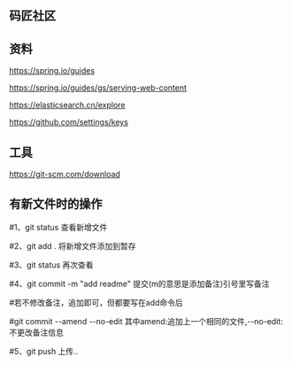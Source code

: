 ## 码匠社区

## 资料
https://spring.io/guides

https://spring.io/guides/gs/serving-web-content

https://elasticsearch.cn/explore

https://github.com/settings/keys

## 工具
https://git-scm.com/download

## 有新文件时的操作

 #1、git status 查看新增文件

 #2、git add . 将新增文件添加到暂存

 #3、git status 再次查看

 #4、git commit -m "add readme" 提交(m的意思是添加备注)引号里写备注

 #若不修改备注，追加即可，但都要写在add命令后

 #git commit --amend --no-edit 其中amend:追加上一个相同的文件,--no-edit:不更改备注信息

 #5、git push  上传..